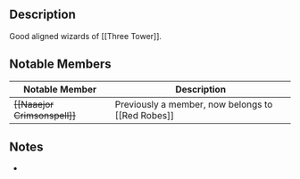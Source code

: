 ## Description
Good aligned wizards of [[Three Tower]].

## Notable Members
| Notable Member | Description |
| -------------- | ----------- |
| ~~[[Naaejor Crimsonspell]]~~               |  Previously a member, now belongs to [[Red Robes]]           |

## Notes
* 